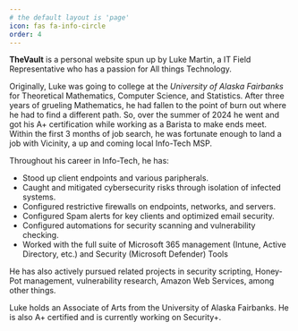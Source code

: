 ```yaml
---
# the default layout is 'page'
icon: fas fa-info-circle
order: 4
---
```


**TheVault** is a personal website spun up by Luke Martin, a IT Field Representative who has a passion for All things Technology.

Originally, Luke was going to college at the *University of Alaska Fairbanks* for Theoretical Mathematics, Computer Science, and Statistics. After three years of grueling Mathematics, he had fallen to the point of burn out where he had to find a different path. So, over the summer of 2024 he went and got his A+ certification while working as a Barista to make ends meet. Within the first 3 months of job search, he was fortunate enough to land a job with Vicinity, a up and coming local Info-Tech MSP. 

Throughout his career in Info-Tech, he has:
 
- Stood up client endpoints and various paripherals. 
- Caught and mitigated cybersecurity risks through isolation of infected systems.
- Configured restrictive firewalls on endpoints, networks, and servers.
- Configured Spam alerts for key clients and optimized email security.
- Configured automations for security scanning and vulnerability checking.
- Worked with the full suite of Microsoft 365 management (Intune, Active Directory, etc.) and Security (Microsoft Defender) Tools

He has also actively pursued related projects in security scripting, Honey-Pot management, vulnerability research, Amazon Web Services, among other things.

Luke holds an Associate of Arts from the University of Alaska Fairbanks. He is also A+ certified and is currently working on Security+.